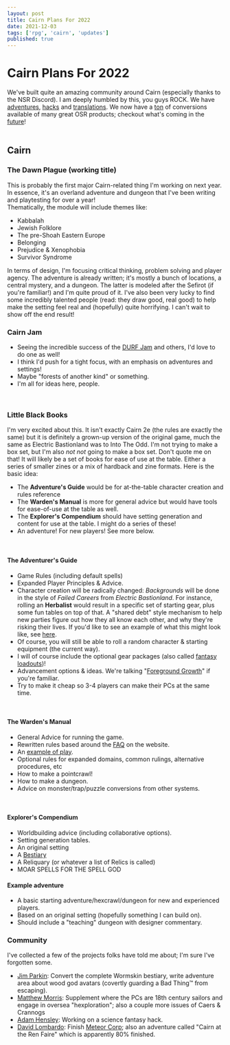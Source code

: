 ```yaml
---
layout: post
title: Cairn Plans For 2022
date: 2021-12-03
tags: ['rpg', 'cairn', 'updates']
published: true
---
```


# Cairn Plans For 2022

We've built quite an amazing community around Cairn (especially thanks to the NSR Discord). I am deeply humbled by this, you guys ROCK. We have [adventures](https://cairnrpg.com/resources/adventures), [hacks](https://cairnrpg.com/hacks/third-party/) and [translations](https://cairnrpg.com/localizations). We now have a [ton](https://cairnrpg.com/resources/adventure-conversions/) of conversions available of many great OSR products; checkout what's coming in the [future](https://cairnrpg.com/resources/adventure-conversions/future-conversions/)!  
<br>

## Cairn
### The Dawn Plague (working title)
This is probably the first major Cairn-related thing I'm working on next year. In essence, it's an overland adventure and dungeon that I've been writing and playtesting for over a year!  
Thematically, the module will include themes like:  
- Kabbalah
- Jewish Folklore
- The pre-Shoah Eastern Europe
- Belonging
- Prejudice & Xenophobia
- Survivor Syndrome

In terms of design, I'm focusing critical thinking, problem solving and player agency. The adventure is already written; it's mostly a bunch of locations, a central mystery, and a dungeon. The latter is modeled after the Sefirot (if you're familiar!) and I'm quite proud of it. I've also been very lucky to find some incredibly talented people (read: they draw good, real good) to help make the setting feel real and (hopefully) quite horrifying. I can't wait to show off the end result!
<br>

### Cairn Jam
- Seeing the incredible success of the [DURF Jam](https://itch.io/jam/durfjam) and others, I'd love to do one as well!
- I think I'd push for a tight focus, with an emphasis on adventures and settings!
- Maybe "forests of another kind" or something.
- I'm all for ideas here, people.
<br>

### Little Black Books
I'm very excited about this. It isn't exactly Cairn 2e (the rules are exactly the same) but it is definitely a grown-up version of the original game, much the same as Electric Bastionland was to Into The Odd. I'm not trying to make a box set, but I'm also _not not_ going to make a box set. Don't quote me on that! It will likely be a set of books for ease of use at the table. Either a series of smaller zines or a mix of hardback and zine formats.
Here is the basic idea:
- The **Adventure's Guide** would be for at-the-table character creation and rules reference
- The **Warden's Manual** is more for general advice but would have tools for ease-of-use at the table as well.
- The **Explorer's Compendium** should have setting generation and content for use at the table. I might do a series of these!
- An adventure! For new players! See more below.
<br>

#### The Adventurer's Guide
- Game Rules (including default spells)
- Expanded Player Principles & Advice.
- Character creation will be radically changed: _Backgrounds_ will be done in the style of _Failed Careers_ from _Electric Bastionland_. For instance, rolling an **Herbalist** would result in a specific set of starting gear, plus some fun tables on top of that. A "shared debt" style mechanism to help new parties figure out how they all know each other, and why they're risking their lives. If you'd like to see an example of what this might look like, see [here](https://cairnrpg.com/more-content/backgrounds/herbalist).
- Of course, you will still be able to roll a random character & starting equipment (the current way).
- I will of course include the optional gear packages (also called [fantasy loadouts](https://cairnrpg.com/more-content/fantasy-loadouts/))!
- Advancement options & ideas. We're talking "[Foreground Growth](https://www.bastionland.com/2016/05/foreground-growth-and-becoming-odd.html)" if you're familiar.
- Try to make it cheap so 3-4 players can make their PCs at the same time.
<br>

#### The Warden's Manual
- General Advice for running the game.
- Rewritten rules based around the [FAQ](https://cairnrpg.com/resources/frequently-asked-questions/) on the website.
- An [example of play](https://cairnrpg.com/resources/example-of-play/).
- Optional rules for expanded domains, common rulings, alternative procedures, etc
- How to make a pointcrawl!
- How to make a dungeon.
- Advice on monster/trap/puzzle conversions from other systems.
<br>

#### Explorer's Compendium
- Worldbuilding advice (including collaborative options).
- Setting generation tables.
- An original setting
- A [Bestiary](https://cairnrpg.com/resources/monsters/)
- A Reliquary (or whatever a list of Relics is called)
- MOAR SPELLS FOR THE SPELL GOD

#### Example adventure
- A basic starting adventure/hexcrawl/dungeon for new and experienced players.
- Based on an original setting (hopefully something I can build on).
- Should include a "teaching" dungeon with designer commentary.

### Community
I've collected a few of the projects folks have told me about; I'm sure I've forgotten some.
- [Jim Parkin](https://classless-kobolds.itch.io/): Convert the complete Wormskin bestiary, write adventure area about wood god avatars (covertly guarding a Bad Thing™️ from escaping).
- [Matthew Morris](https://manarampmatt.itch.io/): Supplement where the PCs are 18th century sailors and engage in oversea "hexploration"; also a couple more issues of Caers & Crannogs
- [Adam Hensley](https://adamhensley.itch.io/): Working on a science fantasy hack.
- [David Lombardo](https://awkwardturtle.itch.io/): Finish [Meteor Corp](https://discourse.rpgcauldron.com/t/meteor-corp-corporate-sci-fi-cairn-hack-ashcan/519); also an adventure called "Cairn at the Ren Faire" which is apparently 80% finished.
